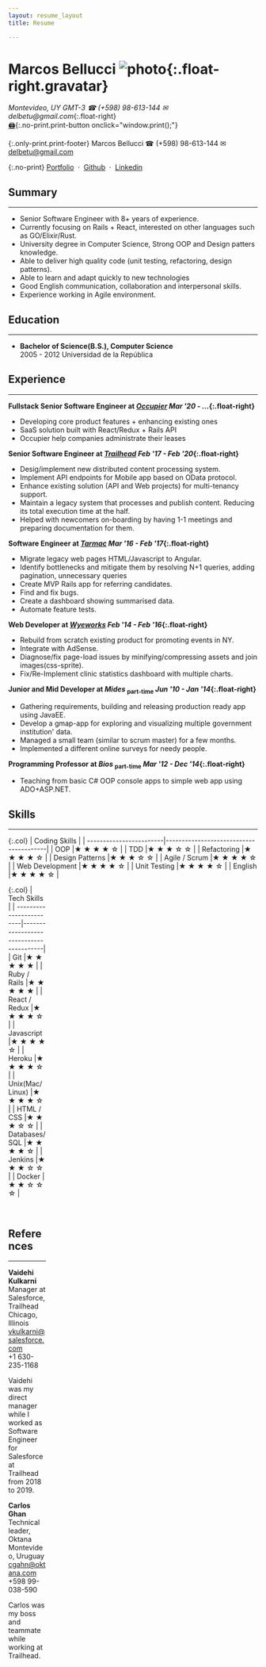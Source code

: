 ```yaml
---
layout: resume_layout
title: Resume

---
```


# Marcos Bellucci ![photo](https://s.gravatar.com/avatar/aa13dc88f709dd1b1ec9b6b24e85089f?s=80){:.float-right.gravatar}
_Montevideo, UY GMT-3_   _&#9742; (+598) 98-613-144 &#9993; delbetu@gmail.com_{:.float-right}  
[:printer:](){:.no-print.print-button onclick="window.print();"}

{:.only-print.print-footer}
Marcos Bellucci &#9742; (+598) 98-613-144 &#9993; delbetu@gmail.com

{:.no-print}
 [Portfolio](https://delbetu.github.io) &nbsp;&middot;&nbsp;
 [Github](https://github.com/delbetu) &nbsp;&middot;&nbsp;
 [Linkedin](https://www.linkedin.com/in/marcos-bellucci-fratti-76b07918/?locale=en_US)

## Summary
---
- Senior Software Engineer with 8+ years of experience.
- Currently focusing on Rails + React, interested on other languages such as GO/Elixir/Rust.
- University degree in Computer Science, Strong OOP and Design patters knowledge.
- Able to deliver high quality code (unit testing, refactoring, design patterns).
- Able to learn and adapt quickly to new technologies
- Good English communication, collaboration and interpersonal skills.
- Experience working in Agile environment.


## Education
---
* **Bachelor of Science(B.S.), Computer Science**  
 2005 - 2012 Universidad de la República 

## Experience
---

**Fullstack Senior Software Engineer at *[Occupier](https://www.occupier.com/)*                       *Mar '20 - ...*{:.float-right}**
 - Developing core product features + enhancing existing ones
 - SaaS solution built with React/Redux + Rails API
 - Occupier help companies administrate their leases

**Senior Software Engineer at *[Trailhead](https://trailhead.salesforce.com/en/home)*                       *Feb '17 - Feb '20*{:.float-right}**
 - Desig/implement new distributed content processing system.
 - Implement API endpoints for Mobile app based on OData protocol.
 - Enhance existing solution (API and Web projects) for multi-tenancy support.
 - Maintain a legacy system that processes and publish content. Reducing its total execution time at the half.
 - Helped with newcomers on-boarding by having 1-1 meetings and preparing documentation for them.


**Software Engineer at *[Tarmac](https://tarmac.io/)*                              *Mar '16 - Feb '17*{:.float-right}**
 - Migrate legacy web pages HTML/Javascript to Angular.
 - Identify bottlenecks and mitigate them by resolving N+1 queries, adding pagination, unnecessary queries
 - Create MVP Rails app for referring candidates.
 - Find and fix bugs.
 - Create a dashboard showing summarised data.
 - Automate feature tests.


**Web Developer at *[Wyeworks](https://www.wyeworks.com/)*                                *Feb '14 - Feb '16*{:.float-right}**
 - Rebuild from scratch existing product for promoting events in NY.
 - Integrate with AdSense.
 - Diagnose/fix page-load issues by minifying/compressing assets and join images(css-sprite).
 - Fix/Re-Implement clinic statistics dashboard with multiple charts.


**Junior and Mid Developer at *Mides* <sub>part-time</sub> *Jun '10 - Jan '14*{:.float-right}**
 - Gathering requirements, building and releasing production ready app using JavaEE.
 - Develop a gmap-app for exploring and visualizing multiple government institution' data.
 - Managed a small team (similar to scrum master) for a few months.
 - Implemented a different online surveys for needy people.
<!--- Qflow -> -->


**Programming Professor at *Bios*  <sub>part-time</sub>    *Mar '12 - Dec '14*{:.float-right}**
 - Teaching from basic C# OOP console apps to simple web app using ADO+ASP.NET.

<div class='pagebreak'></div>

## Skills
---

{:.col}
|    Coding Skills      |                                        |
------------------------|----------------------------------------|
| OOP                   |&#9733; &#9733; &#9733; &#9733; &#9734; |
| TDD                   |&#9733; &#9733; &#9733; &#9734; &#9734; |
| Refactoring           |&#9733; &#9733; &#9733; &#9733; &#9734; |
| Design Patterns       |&#9733; &#9733; &#9733; &#9734; &#9734; |
| Agile / Scrum         |&#9733; &#9733; &#9733; &#9733; &#9734; |
| Web Development       |&#9733; &#9733; &#9733; &#9733; &#9734; |
| Unit Testing          |&#9733; &#9733; &#9733; &#9733; &#9734; |
| English               |&#9733; &#9733; &#9733; &#9733; &#9734; |

<div class='col' style='width: 15%'/>

{:.col}
|    Tech Skills        |                                        |
------------------------|----------------------------------------|
| Git                   |&#9733; &#9733; &#9733; &#9733; &#9733; |
| Ruby / Rails          |&#9733; &#9733; &#9733; &#9733; &#9733; |
| React / Redux         |&#9733; &#9733; &#9733; &#9733; &#9734; |
| Javascript            |&#9733; &#9733; &#9733; &#9733; &#9734; |
| Heroku                |&#9733; &#9733; &#9733; &#9733; &#9734; |
| Unix(Mac/Linux)       |&#9733; &#9733; &#9733; &#9733; &#9734; |
| HTML / CSS            |&#9733; &#9733; &#9733; &#9734; &#9734; |
| Databases/SQL         |&#9733; &#9733; &#9733; &#9733; &#9734; |
| Jenkins               |&#9733; &#9733; &#9733; &#9734; &#9734; |
| Docker                |&#9733; &#9733; &#9734; &#9734; &#9734; |

<br/>

## References
---

**Vaidehi Kulkarni**  
Manager at Salesforce, Trailhead  
Chicago, Illinois  
vkulkarni@salesforce.com  
+1 630-235-1168  

Vaidehi was my direct manager while I worked as Software Engineer for Salesforce at Trailhead from 2018 to 2019.

**Carlos Ghan**  
Technical leader, Oktana  
Montevideo, Uruguay  
cgahn@oktana.com  
+598 99-038-590  

Carlos was my boss and teammate while working at Trailhead.

<!--
Expressed Skills
---
- [X] Collaboration, communication
- [X] English
- [X] Hard skills
- [X] Fast learning
- [X] Constant Improving
- [X] Strong problem solving and analytical skills

TODO
---
- Cambiar la fuente san serif se lee bien, todo con la misma letra, tamanio que se lea bien.
- Check spelling mistakes
- Arreglar los periodos en los que trabaje, en el documento de la caja de profesionales estaba bien.
-->
